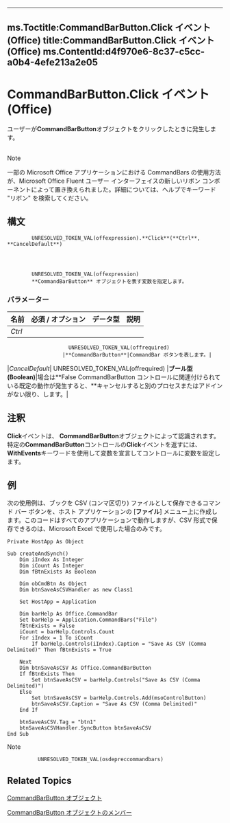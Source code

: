

---
ms.Toctitle:CommandBarButton.Click イベント (Office)
title:CommandBarButton.Click イベント (Office)
ms.ContentId:d4f970e6-8c37-c5cc-a0b4-4efe213a2e05
---
# CommandBarButton.Click イベント (Office)




ユーザーが**CommandBarButton**オブジェクトをクリックしたときに発生します。

## 

>[!NOTE]
>一部の Microsoft Office アプリケーションにおける CommandBars の使用方法が、Microsoft Office Fluent ユーザー インターフェイスの新しいリボン コンポーネントによって置き換えられました。詳細については、ヘルプでキーワード "リボン" を検索してください。





## 構文

            UNRESOLVED_TOKEN_VAL(offexpression).**Click**(**Ctrl**, **CancelDefault**)




            UNRESOLVED_TOKEN_VAL(offexpression)
            **CommandBarButton** オブジェクトを表す変数を指定します。

### パラメーター

|**名前**|**必須 / オプション**|**データ型**|**説明**|
|---|---|---|---|
|*Ctrl*|
                        UNRESOLVED_TOKEN_VAL(offrequired)
                      |**CommandBarButton**|CommandBar ボタンを表します。|
|*CancelDefault*|
                        UNRESOLVED_TOKEN_VAL(offrequired)
                      |**ブール型 (Boolean)**|場合は**False CommandBarButton コントロールに関連付けられている既定の動作が発生すると、**キャンセルすると別のプロセスまたはアドインがない限り、します。|





## 注釈
**Click**イベントは、 **CommandBarButton**オブジェクトによって認識されます。特定の**CommandBarButton**コントロールの**Click**イベントを返すには、 **WithEvents**キーワードを使用して変数を宣言してコントロールに変数を設定します。



## 例
次の使用例は、ブックを CSV (コンマ区切り) ファイルとして保存できるコマンド バー ボタンを、ホスト アプリケーションの [**ファイル**] メニュー上に作成します。このコードはすべてのアプリケーションで動作しますが、CSV 形式で保存できるのは、Microsoft Excel で使用した場合のみです。

```sourcecode
Private HostApp As Object 
 
Sub createAndSynch() 
    Dim iIndex As Integer 
    Dim iCount As Integer 
    Dim fBtnExists As Boolean 
     
    Dim obCmdBtn As Object 
    Dim btnSaveAsCSVHandler as new Class1 
          
    Set HostApp = Application 
     
    Dim barHelp As Office.CommandBar 
    Set barHelp = Application.CommandBars("File") 
    fBtnExists = False  
    iCount = barHelp.Controls.Count 
    For iIndex = 1 To iCount 
        If barHelp.Controls(iIndex).Caption = "Save As CSV (Comma Delimited)" Then fBtnExists = True  
     
    Next 
    Dim btnSaveAsCSV As Office.CommandBarButton 
    If fBtnExists Then 
        Set btnSaveAsCSV = barHelp.Controls("Save As CSV (Comma Delimited)") 
    Else 
        Set btnSaveAsCSV = barHelp.Controls.Add(msoControlButton) 
        btnSaveAsCSV.Caption = "Save As CSV (Comma Delimited)" 
    End If 
     
    btnSaveAsCSV.Tag = "btn1" 
    btnSaveAsCSVHandler.SyncButton btnSaveAsCSV 
End Sub
```




>[!NOTE]
>
              UNRESOLVED_TOKEN_VAL(osdepreccommandbars)
            





## Related Topics

[CommandBarButton オブジェクト](e6d8209d-2c87-f1b5-bc3f-d4e5e5d3ab73.md)

[CommandBarButton オブジェクトのメンバー](69fe57fe-dabc-9379-283c-d0a51a775592.md)




